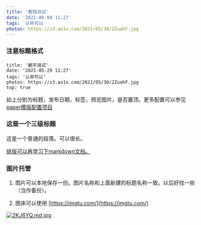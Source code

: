 ```yaml
---
title: '教程测试'
date: '2021-06-04 11:27'
tags: '认命可以'
photos: https://z3.ax1x.com/2021/05/30/2ZuahF.jpg
---
```


### 注意标题格式

```
title: '躺平测试' 
date: '2021-05-29 11:27'
tags: '认命可以'
photos: https://z3.ax1x.com/2021/05/30/2ZuahF.jpg
top: true
```
如上分别为标题，发布日期，标签，预览图片，是否置顶。更多配置可以参见[paper模版配置项目](https://github.com/random-yang/paper)

### 这是一个三级标题

这是一个普通的段落。可以很长。

[排版可以再学习下markdown文档。](https://cloud.tencent.com/developer/article/1024105)

### 图片托管

1. 图片可以本地保存一份。图片名称和上面新建的标题名称一致。以后好找一些（当作备份）。

2. 图床可以使用 [https://imgtu.com/](https://imgtu.com/)

[![2KJ6YQ.md.jpg](https://z3.ax1x.com/2021/06/01/2KJ6YQ.md.jpg)](https://imgtu.com/i/2KJ6YQ)

